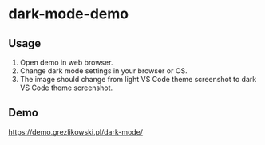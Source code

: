 # dark-mode-demo

## Usage

1. Open demo in web browser.
1. Change dark mode settings in your browser or OS.
1. The image should change from light VS Code theme screenshot to dark VS Code theme screenshot.

## Demo

https://demo.grezlikowski.pl/dark-mode/